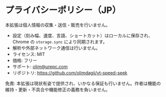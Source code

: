 # プライバシーポリシー（JP）

本拡張は個人情報の収集・送信・販売を行いません。

- 設定（刻み幅、速度、言語、ショートカット）はローカルに保存され、Chrome の `storage.sync` により同期されます。
- 解析や外部ネットワーク通信は行いません。
- ライセンス: MIT
- 価格: フリー
- サポート: olim@urepc.com
- リポジトリ: https://github.com/olimdagii/yt-speed-seek

免責: 本拡張は現状有姿で提供され、いかなる保証も行いません。作者は機能の維持・更新・不具合や機能修正の義務を負いません。

